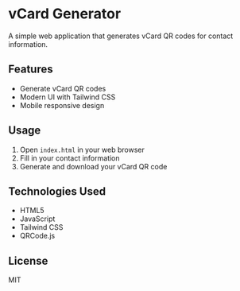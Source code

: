 # vCard Generator

A simple web application that generates vCard QR codes for contact information.

## Features

- Generate vCard QR codes
- Modern UI with Tailwind CSS
- Mobile responsive design

## Usage

1. Open `index.html` in your web browser
2. Fill in your contact information
3. Generate and download your vCard QR code

## Technologies Used

- HTML5
- JavaScript
- Tailwind CSS
- QRCode.js

## License

MIT 
